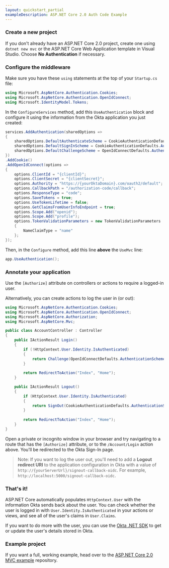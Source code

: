 ```yaml
---
layout: quickstart_partial
exampleDescription: ASP.NET Core 2.0 Auth Code Example
---
```



### Create a new project

If you don't already have an ASP.NET Core 2.0 project, create one using `dotnet new mvc` or the ASP.NET Core Web Application template in Visual Studio. Choose **No Authentication** if necessary.


### Configure the middleware

Make sure you have these `using` statements at the top of your `Startup.cs` file:

```csharp
using Microsoft.AspNetCore.Authentication.Cookies;
using Microsoft.AspNetCore.Authentication.OpenIdConnect;
using Microsoft.IdentityModel.Tokens;
```

In the `ConfigureServices` method, add this `UseAuthentication` block and configure it using the information from the Okta application you just created:

```csharp
services.AddAuthentication(sharedOptions =>
{
    sharedOptions.DefaultAuthenticateScheme = CookieAuthenticationDefaults.AuthenticationScheme;
    sharedOptions.DefaultSignInScheme = CookieAuthenticationDefaults.AuthenticationScheme;
    sharedOptions.DefaultChallengeScheme = OpenIdConnectDefaults.AuthenticationScheme;
})
.AddCookie()
.AddOpenIdConnect(options =>
{
    options.ClientId = "{clientId}";
    options.ClientSecret = "{clientSecret}";
    options.Authority = "https://{yourOktaDomain}.com/oauth2/default";
    options.CallbackPath = "/authorization-code/callback";
    options.ResponseType = "code";
    options.SaveTokens = true;
    options.UseTokenLifetime = false;
    options.GetClaimsFromUserInfoEndpoint = true;
    options.Scope.Add("openid");
    options.Scope.Add("profile");
    options.TokenValidationParameters = new TokenValidationParameters
    {
        NameClaimType = "name"
    };
});
```

Then, in the `Configure` method, add this line **above** the `UseMvc` line:

```csharp
app.UseAuthentication();
```

### Annotate your application

Use the `[Authorize]` attribute on controllers or actions to require a logged-in user.

Alternatively, you can create actions to log the user in (or out):

```csharp
using Microsoft.AspNetCore.Authentication.Cookies;
using Microsoft.AspNetCore.Authentication.OpenIdConnect;
using Microsoft.AspNetCore.Authorization;
using Microsoft.AspNetCore.Mvc;

public class AccountController : Controller
{
    public IActionResult Login()
    {
        if (!HttpContext.User.Identity.IsAuthenticated)
        {
            return Challenge(OpenIdConnectDefaults.AuthenticationScheme);
        }
        
        return RedirectToAction("Index", "Home");
    }

    public IActionResult Logout()
    {
        if (HttpContext.User.Identity.IsAuthenticated)
        {
            return SignOut(CookieAuthenticationDefaults.AuthenticationScheme, OpenIdConnectDefaults.AuthenticationScheme);
        }
        
        return RedirectToAction("Index", "Home");
    }
}
```

Open a private or incognito window in your browser and try navigating to a route that has the `[Authorize]` attribute, or to the `/Account/Login` action above. You'll be redirected to the Okta Sign-In page.

> Note: If you want to log the user out, you'll need to add a **Logout redirect URI** to the application configuration in Okta with a value of `http://{yourServerUrl}/signout-callback-oidc`. For example, `http://localhost:5000/signout-callback-oidc`.

### That's it!

ASP.NET Core automatically populates `HttpContext.User` with the information Okta sends back about the user. You can check whether the user is logged in with `User.Identity.IsAuthenticated` in your actions or views, and see all of the user's claims in `User.Claims`.

If you want to do more with the user, you can use the [Okta .NET SDK](https://github.com/okta/okta-sdk-dotnet) to get or update the user's details stored in Okta.

### Example project

If you want a full, working example, head over to the [ASP.NET Core 2.0 MVC example](https://github.com/oktadeveloper/okta-aspnetcore-mvc-example) repository.
